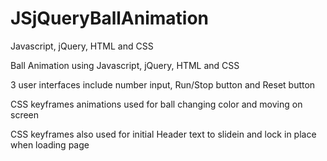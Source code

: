 # JSjQueryBallAnimation
Javascript, jQuery, HTML and CSS  

 Ball Animation using Javascript, jQuery, HTML and CSS
 
 3 user interfaces include number input, Run/Stop button and Reset button
 
 CSS keyframes animations used for ball changing color and moving on screen
 
 CSS keyframes also used for initial Header text to slidein and lock in place
when loading page
